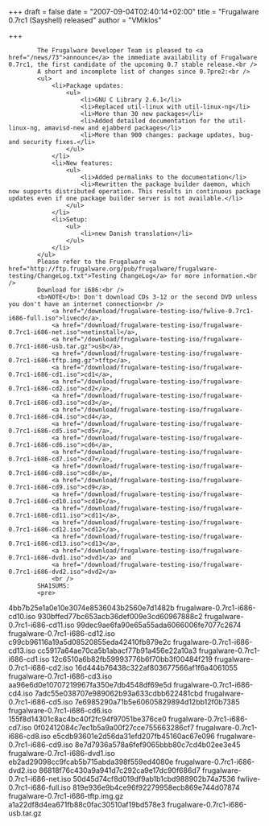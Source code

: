 
+++
draft = false
date = "2007-09-04T02:40:14+02:00"
title = "Frugalware 0.7rc1 (Sayshell) released"
author = "VMiklos"

+++

            The Frugalware Developer Team is pleased to <a href="/news/73">announce</a> the immediate availability of Frugalware 0.7rc1, the first candidate of the upcoming 0.7 stable release.<br />
            A short and incomplete list of changes since 0.7pre2:<br />
            <ul>
                <li>Package updates:
                    <ul>
                        <li>GNU C Library 2.6.1</li>
                        <li>Replaced util-linux with util-linux-ng</li>
                        <li>More than 30 new packages</li>
                        <li>Added detailed documentation for the util-linux-ng, amavisd-new and ejabberd packages</li>
                        <li>More than 900 changes: package updates, bug- and security fixes.</li>
                    </ul>
                </li>
                <li>New features:
                    <ul>
                        <li>Added permalinks to the documentation</li>
                        <li>Rewritten the package builder daemon, which now supports distributed operation. This results in continuous package updates even if one package builder server is not available.</li>
                    </ul>
                </li>
                <li>Setup:
                    <ul>
                        <li>new Danish translation</li>
                    </ul>
                </li>
            </ul>
            Please refer to the Frugalware <a href="http://ftp.frugalware.org/pub/frugalware/frugalware-testing/ChangeLog.txt">Testing ChangeLog</a> for more information.<br />
            Download for i686:<br />
            <b>NOTE</b>: Don't download CDs 3-12 or the second DVD unless you don't have an internet connection<br />
                <a href="/download/frugalware-testing-iso/fwlive-0.7rc1-i686-full.iso">livecd</a>,
                <a href="/download/frugalware-testing-iso/frugalware-0.7rc1-i686-net.iso">netinstall</a>,
                <a href="/download/frugalware-testing-iso/frugalware-0.7rc1-i686-usb.tar.gz">usb</a>,
                <a href="/download/frugalware-testing-iso/frugalware-0.7rc1-i686-tftp.img.gz">tftp</a>,
                <a href="/download/frugalware-testing-iso/frugalware-0.7rc1-i686-cd1.iso">cd1</a>,
                <a href="/download/frugalware-testing-iso/frugalware-0.7rc1-i686-cd2.iso">cd2</a>,
                <a href="/download/frugalware-testing-iso/frugalware-0.7rc1-i686-cd3.iso">cd3</a>,
                <a href="/download/frugalware-testing-iso/frugalware-0.7rc1-i686-cd4.iso">cd4</a>,
                <a href="/download/frugalware-testing-iso/frugalware-0.7rc1-i686-cd5.iso">cd5</a>,
                <a href="/download/frugalware-testing-iso/frugalware-0.7rc1-i686-cd6.iso">cd6</a>,
                <a href="/download/frugalware-testing-iso/frugalware-0.7rc1-i686-cd7.iso">cd7</a>,
                <a href="/download/frugalware-testing-iso/frugalware-0.7rc1-i686-cd8.iso">cd8</a>,
                <a href="/download/frugalware-testing-iso/frugalware-0.7rc1-i686-cd9.iso">cd9</a>,
                <a href="/download/frugalware-testing-iso/frugalware-0.7rc1-i686-cd10.iso">cd10</a>,
                <a href="/download/frugalware-testing-iso/frugalware-0.7rc1-i686-cd11.iso">cd11</a>,
                <a href="/download/frugalware-testing-iso/frugalware-0.7rc1-i686-cd12.iso">cd12</a>,
                <a href="/download/frugalware-testing-iso/frugalware-0.7rc1-i686-cd13.iso">cd13</a>,
                <a href="/download/frugalware-testing-iso/frugalware-0.7rc1-i686-dvd1.iso">dvd1</a> and
                <a href="/download/frugalware-testing-iso/frugalware-0.7rc1-i686-dvd2.iso">dvd2</a>
                <br />
            SHA1SUMS:
            <pre>
4bb7b25e1a0e10e3074e8536043b2560e7d1482b  frugalware-0.7rc1-i686-cd10.iso
930bffed77bc653acb36def009e3cd60967888c2  frugalware-0.7rc1-i686-cd11.iso
99dec9ae6fa90e65a55ada6066006fe7077c2674  frugalware-0.7rc1-i686-cd12.iso
c99cb96116a19a5d08520855eda42410fb879e2c  frugalware-0.7rc1-i686-cd13.iso
cc5917a64ae70ca5b1abacf77b91a456e22a10a3  frugalware-0.7rc1-i686-cd1.iso
12c6510a6b82fb59993776b6f70bb3f00484f219  frugalware-0.7rc1-i686-cd2.iso
16d444b76438c322af803677566af1f6a4061055  frugalware-0.7rc1-i686-cd3.iso
aa96e6d0e10707219967fa350e7db4548df69e5d  frugalware-0.7rc1-i686-cd4.iso
7adc55e038707e989062b93a633cdbb622481cbd  frugalware-0.7rc1-i686-cd5.iso
7e6985290a71b5e60605829894d12bb12f0b7385  frugalware-0.7rc1-i686-cd6.iso
155f8d14301c8ac4bc40f2fc94f97051be376ce0  frugalware-0.7rc1-i686-cd7.iso
0f02412084c7ec1b5a9a00f27cce755663286cf7  frugalware-0.7rc1-i686-cd8.iso
e5cdb93601e2d56da31efd207fb45160ac67e096  frugalware-0.7rc1-i686-cd9.iso
8e7d7936a578a6fef9065bbb80c7cd4b02ee3e45  frugalware-0.7rc1-i686-dvd1.iso
eb2ad29098cc9fcab5b715abda398f559ed4080e  frugalware-0.7rc1-i686-dvd2.iso
86818f76c430a9a941d7c292ca9e17dc90f686d7  frugalware-0.7rc1-i686-net.iso
50d45d74cf8d019df9ab1b1cbd988902b74a7536  fwlive-0.7rc1-i686-full.iso
819e936e9b4ce96f92279958ecb869e744d07874  frugalware-0.7rc1-i686-tftp.img.gz
a1a22df8d4ea671fb88c0fac30510af19bd578e3  frugalware-0.7rc1-i686-usb.tar.gz
            </pre>
            
        